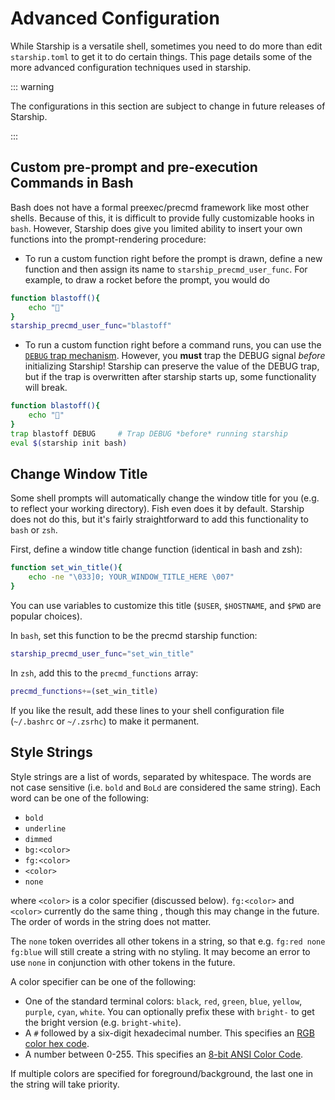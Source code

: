 # Advanced Configuration

While Starship is a versatile shell, sometimes you need to do more than edit `starship.toml` to get it to do certain things. This page details some of the more advanced configuration techniques used in starship.

::: warning

The configurations in this section are subject to change in future releases of Starship.

:::

## Custom pre-prompt and pre-execution Commands in Bash

Bash does not have a formal preexec/precmd framework like most other shells. Because of this, it is difficult to provide fully customizable hooks in `bash`. However, Starship does give you limited ability to insert your own functions into the prompt-rendering procedure:

- To run a custom function right before the prompt is drawn, define a new function and then assign its name to `starship_precmd_user_func`. For example, to draw a rocket before the prompt, you would do

```bash
function blastoff(){
    echo "🚀"
}
starship_precmd_user_func="blastoff"
```

- To run a custom function right before a command runs, you can use the [`DEBUG` trap mechanism](https://jichu4n.com/posts/debug-trap-and-prompt_command-in-bash/). However, you **must** trap the DEBUG signal *before* initializing Starship! Starship can preserve the value of the DEBUG trap, but if the trap is overwritten after starship starts up, some functionality will break.

```bash
function blastoff(){
    echo "🚀"
}
trap blastoff DEBUG     # Trap DEBUG *before* running starship
eval $(starship init bash)
```

## Change Window Title

Some shell prompts will automatically change the window title for you (e.g. to reflect your working directory). Fish even does it by default. Starship does not do this, but it's fairly straightforward to add this functionality to `bash` or `zsh`.

First, define a window title change function (identical in bash and zsh):

```bash
function set_win_title(){
    echo -ne "\033]0; YOUR_WINDOW_TITLE_HERE \007"
}
```

You can use variables to customize this title (`$USER`, `$HOSTNAME`, and `$PWD` are popular choices).

In `bash`, set this function to be the precmd starship function:

```bash
starship_precmd_user_func="set_win_title"
```

In `zsh`, add this to the `precmd_functions` array:

```bash
precmd_functions+=(set_win_title)
```

If you like the result, add these lines to your shell configuration file (`~/.bashrc` or `~/.zsrhc`) to make it permanent.

## Style Strings

Style strings are a list of words, separated by whitespace. The words are not case sensitive (i.e. `bold` and `BoLd` are considered the same string). Each word can be one of the following:

  - `bold`
  - `underline`
  - `dimmed`
  - `bg:<color>`
  - `fg:<color>`
  - `<color>`
  - `none`

where `<color>` is a color specifier (discussed below). `fg:<color>` and `<color>` currently do the same thing , though this may change in the future. The order of words in the string does not matter.

The `none` token overrides all other tokens in a string, so that e.g. `fg:red none fg:blue` will still create a string with no styling. It may become an error to use `none` in conjunction with other tokens in the future.

A color specifier can be one of the following:

 - One of the standard terminal colors: `black`, `red`, `green`, `blue`, `yellow`, `purple`, `cyan`, `white`. You can optionally prefix these with `bright-` to get the bright version (e.g. `bright-white`).
 - A `#` followed by a six-digit hexadecimal number. This specifies an [RGB color hex code](https://www.w3schools.com/colors/colors_hexadecimal.asp).
 - A number between 0-255. This specifies an [8-bit ANSI Color Code](https://i.stack.imgur.com/KTSQa.png).

If multiple colors are specified for foreground/background, the last one in the string will take priority.
